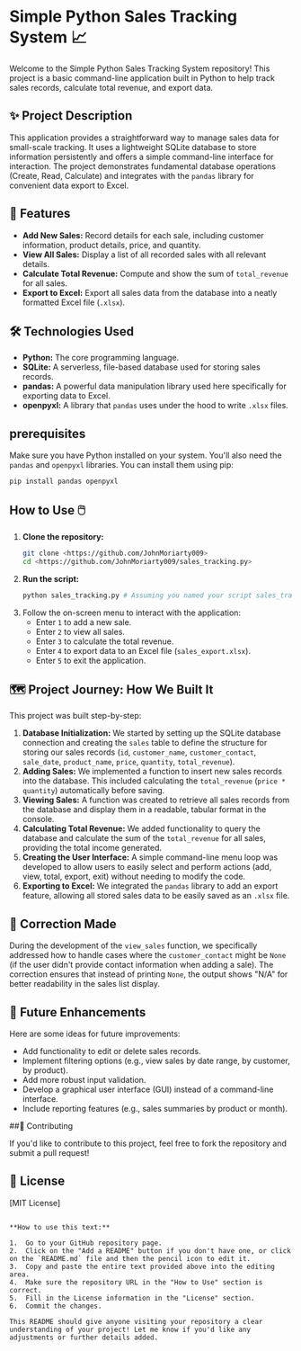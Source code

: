 # Simple Python Sales Tracking System 📈

Welcome to the Simple Python Sales Tracking System repository! This project is a basic command-line application built in Python to help track sales records, calculate total revenue, and export data.

## ✨ Project Description

This application provides a straightforward way to manage sales data for small-scale tracking. It uses a lightweight SQLite database to store information persistently and offers a simple command-line interface for interaction. The project demonstrates fundamental database operations (Create, Read, Calculate) and integrates with the `pandas` library for convenient data export to Excel.

## 🚀 Features

* **Add New Sales:** Record details for each sale, including customer information, product details, price, and quantity.
* **View All Sales:** Display a list of all recorded sales with all relevant details.
* **Calculate Total Revenue:** Compute and show the sum of `total_revenue` for all sales.
* **Export to Excel:** Export all sales data from the database into a neatly formatted Excel file (`.xlsx`).

## 🛠️ Technologies Used

* **Python:** The core programming language.
* **SQLite:** A serverless, file-based database used for storing sales records.
* **pandas:** A powerful data manipulation library used here specifically for exporting data to Excel.
* **openpyxl:** A library that `pandas` uses under the hood to write `.xlsx` files.

## prerequisites

Make sure you have Python installed on your system. You'll also need the `pandas` and `openpyxl` libraries. You can install them using pip:

```bash
pip install pandas openpyxl
```

## How to Use 🖱️

1.  **Clone the repository:**
    ```bash
    git clone <https://github.com/JohnMoriarty009>
    cd <https://github.com/JohnMoriarty009/sales_tracking.py>
    ```
2.  **Run the script:**
    ```bash
    python sales_tracking.py # Assuming you named your script sales_tracking.py
    ```
3.  Follow the on-screen menu to interact with the application:
    * Enter `1` to add a new sale.
    * Enter `2` to view all sales.
    * Enter `3` to calculate the total revenue.
    * Enter `4` to export data to an Excel file (`sales_export.xlsx`).
    * Enter `5` to exit the application.

## 🗺️ Project Journey: How We Built It

This project was built step-by-step:

1.  **Database Initialization:** We started by setting up the SQLite database connection and creating the `sales` table to define the structure for storing our sales records (`id`, `customer_name`, `customer_contact`, `sale_date`, `product_name`, `price`, `quantity`, `total_revenue`).
2.  **Adding Sales:** We implemented a function to insert new sales records into the database. This included calculating the `total_revenue` (`price * quantity`) automatically before saving.
3.  **Viewing Sales:** A function was created to retrieve all sales records from the database and display them in a readable, tabular format in the console.
4.  **Calculating Total Revenue:** We added functionality to query the database and calculate the sum of the `total_revenue` for all sales, providing the total income generated.
5.  **Creating the User Interface:** A simple command-line menu loop was developed to allow users to easily select and perform actions (add, view, total, export, exit) without needing to modify the code.
6.  **Exporting to Excel:** We integrated the `pandas` library to add an export feature, allowing all stored sales data to be easily saved as an `.xlsx` file.

## 🐛 Correction Made

During the development of the `view_sales` function, we specifically addressed how to handle cases where the `customer_contact` might be `None` (if the user didn't provide contact information when adding a sale). The correction ensures that instead of printing `None`, the output shows "N/A" for better readability in the sales list display.

## 🌟 Future Enhancements

Here are some ideas for future improvements:

* Add functionality to edit or delete sales records.
* Implement filtering options (e.g., view sales by date range, by customer, by product).
* Add more robust input validation.
* Develop a graphical user interface (GUI) instead of a command-line interface.
* Include reporting features (e.g., sales summaries by product or month).

##🤝 Contributing

If you'd like to contribute to this project, feel free to fork the repository and submit a pull request!

## 📄 License

[MIT License]
```

**How to use this text:**

1.  Go to your GitHub repository page.
2.  Click on the "Add a README" button if you don't have one, or click on the `README.md` file and then the pencil icon to edit it.
3.  Copy and paste the entire text provided above into the editing area.
4.  Make sure the repository URL in the "How to Use" section is correct.
5.  Fill in the License information in the "License" section.
6.  Commit the changes.

This README should give anyone visiting your repository a clear understanding of your project! Let me know if you'd like any adjustments or further details added.
